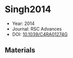 <a name="article" />

# Singh2014

* Year: 2014
* Journal: RSC Advances
* DOI: <a href="https://doi.org/10.1039/C4RA01274G">10.1039/C4RA01274G</a>

## Materials
